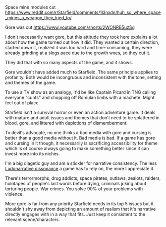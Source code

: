 Space mine modules cut
https://www.reddit.com/r/Starfield/comments/1l3nxdn/huh_so_where_space_mines_a_weapon_they_tried_to/

Gore was cut
https://www.youtube.com/shorts/2WONRB5uzSg

I don't necessarily want gore, but this attitude they took here explains a lot about how the game turned out how it did. They wanted a certain direction, started down it, realized it was too hard and time-consuming, they were already grinding at a slogs pace due to the growth woes, so they cut it.

They did that with so many aspects of the game, and it shows.

Gore wouldn't have added much to Starfield. The same principle applies to profanity. Both would be incongruous and inconsistent with the tone, setting and themes of the game.

To use a TV show as an analogy, It'd be like Captain Picard in TNG calling everyone "cunts" and chopping off Romulan limbs with a machete. Might feel out of place.

Starfield isn't a survival horror or even an action adventure game. It deals with mature and adult issues and themes that don't need to be splattered in blood, gore, and littered with depictions of dismemberment.

To devil's advocate, no one thinks a bad media with gore and cursing is better than a good media without it. Bad media is bad. If a game has gore and cursing in it though, it necessarily is sacrificing accessibility for theme which is of course always going to make something better since it can invest more into its niches. 

I'm a big diagetic guy and am a stickler for narrative consistency. The less [Ludonarrative dissonance](Ludonarrative%20dissonance.md) a game has to rely on, the more I appreciate it. 

There's terrormorphs, drug addicts, space pirates, outlaws, zealots, raiders, holotapes of people's last words before dying, criminals joking about torturing people. War crimes. You solve 90% of your problems with violence.

More gore is far from any priority Starfield needs in its top 5 issues but it shouldn't shy away from depicting an amount of realism that it's narrative directly engages with in a way that fits. Just keep it consistent to the relevant scene/characters.